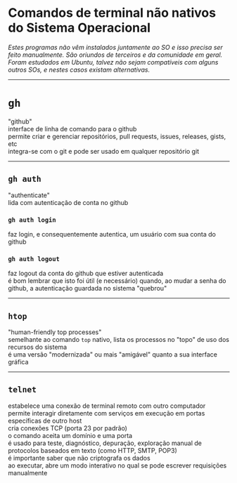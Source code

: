 # Comandos de terminal não nativos do Sistema Operacional

_Estes programas não vêm instalados juntamente ao SO e isso precisa ser feito manualmente. São oriundos de terceiros e da comunidade em geral. Foram estudados em Ubuntu, talvez não sejam compatíveis com alguns outros SOs, e nestes casos existam alternativas._

---

# `gh`
"github"    
interface de linha de comando para o github  
permite criar e gerenciar repositórios, pull requests, issues, releases, gists, etc   
integra-se com o git e pode ser usado em qualquer repositório git

---

## `gh auth`
"authenticate"  
lida com autenticação de conta no github

### `gh auth login`
faz login, e consequentemente autentica, um usuário com sua conta do github

### `gh auth logout`
faz logout da conta do github que estiver autenticada   
é bom lembrar que isto foi útil (e necessário) quando, ao mudar a senha do github, a autenticação guardada no sistema "quebrou"

---

## `htop`
"human-friendly top processes"    
semelhante ao comando `top` nativo, lista os processos no "topo" de uso dos recursos do sistema   
é uma versão "modernizada" ou mais "amigável" quanto a sua interface gráfica    

---

## `telnet`
estabelece uma conexão de terminal remoto com outro computador  
permite interagir diretamente com serviços em execução em portas específicas de outro host  
cria conexões TCP (porta 23 por padrão)     
o comando aceita um domínio e uma porta     
é usado para teste, diagnóstico, depuração, exploração manual de protocolos baseados em texto (como HTTP, SMTP, POP3)    
é importante saber que não criptografa os dados     
ao executar, abre um modo interativo no qual se pode escrever requisições manualmente
